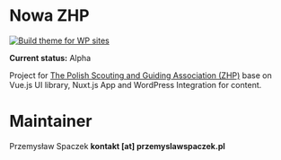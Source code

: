 # Nowa ZHP
[![Build theme for WP sites](https://github.com/zhp-wlkp/zhp-pl/actions/workflows/build.yml/badge.svg)](https://github.com/zhp-wlkp/zhp-pl/actions/workflows/build.yml)

**Current status:** Alpha

Project for [The Polish Scouting and Guiding Association (ZHP)](https://zhp.pl/) base on Vue.js UI library, Nuxt.js App and WordPress Integration for content.

# Maintainer

Przemysław Spaczek **kontakt [at] przemyslawspaczek.pl**
